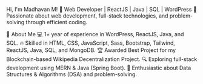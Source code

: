Hi, I'm Madhavan M! 👋
Web Developer | ReactJS | Java | SQL | WordPress
🌟 Passionate about web development, full-stack technologies, and problem-solving through efficient coding.

🚀 About Me
💻 1+ year of experience in WordPress, ReactJS, Java, and SQL.
🔥 Skilled in HTML, CSS, JavaScript, Sass, Bootstrap, Tailwind, ReactJS, Java, SQL, and MongoDB.
🏆 Awarded Best Project for my Blockchain-based Wikipedia Decentralization Project.
🔍 Exploring full-stack development using MERN & Java (Spring Boot).
🎯 Enthusiastic about Data Structures & Algorithms (DSA) and problem-solving.
